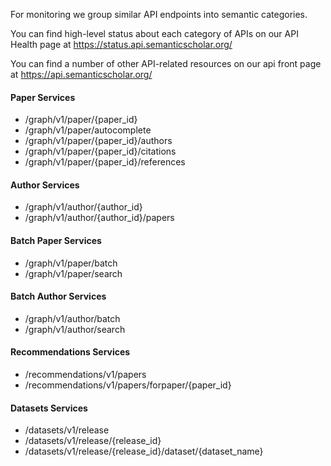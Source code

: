 For monitoring we group similar API endpoints into semantic categories.

You can find high-level status about each category of APIs on our API Health page at https://status.api.semanticscholar.org/ 

You can find a number of other API-related resources on our api front page at https://api.semanticscholar.org/

#### Paper Services

  * /graph/v1/paper/{paper_id}
  * /graph/v1/paper/autocomplete
  * /graph/v1/paper/{paper_id}/authors
  * /graph/v1/paper/{paper_id}/citations
  * /graph/v1/paper/{paper_id}/references 


#### Author Services

  * /graph/v1/author/{author_id}
  * /graph/v1/author/{author_id}/papers


#### Batch Paper Services

  * /graph/v1/paper/batch
  * /graph/v1/paper/search


#### Batch Author Services

  * /graph/v1/author/batch
  * /graph/v1/author/search


#### Recommendations Services

  * /recommendations/v1/papers
  * /recommendations/v1/papers/forpaper/{paper_id}


#### Datasets Services

  * /datasets/v1/release
  * /datasets/v1/release/{release_id}
  * /datasets/v1/release/{release_id}/dataset/{dataset_name}

